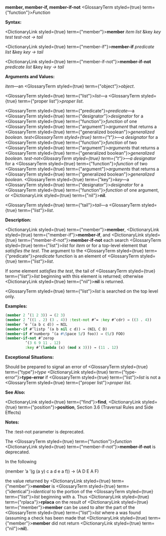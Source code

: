 **member, member-if, member-if-not** <GlossaryTerm styled={true} term={"function"}><i>Function</i></GlossaryTerm> 



**Syntax:** 



<DictionaryLink styled={true} term={"member"}><b>member</b></DictionaryLink> *item list* &amp;key *key test test-not → tail* 



<DictionaryLink styled={true} term={"member-if"}><b>member-if</b></DictionaryLink> *predicate list* &amp;key *key → tail* 



<DictionaryLink styled={true} term={"member-if-not"}><b>member-if-not</b></DictionaryLink> *predicate list* &amp;key *key → tail* 



**Arguments and Values:** 



*item*—an <GlossaryTerm styled={true} term={"object"}><i>object</i></GlossaryTerm>. 



<GlossaryTerm styled={true} term={"list"}><i>list</i></GlossaryTerm>—a <GlossaryTerm styled={true} term={"proper list"}><i>proper list</i></GlossaryTerm>. 



<GlossaryTerm styled={true} term={"predicate"}><i>predicate</i></GlossaryTerm>—a <GlossaryTerm styled={true} term={"designator"}><i>designator</i></GlossaryTerm> for a <GlossaryTerm styled={true} term={"function"}><i>function</i></GlossaryTerm> of one <GlossaryTerm styled={true} term={"argument"}><i>argument</i></GlossaryTerm> that returns a <GlossaryTerm styled={true} term={"generalized boolean"}><i>generalized boolean</i></GlossaryTerm>. *test<GlossaryTerm styled={true} term={"t"}><i>—a </i></GlossaryTerm>designator* for a <GlossaryTerm styled={true} term={"function"}><i>function</i></GlossaryTerm> of two <GlossaryTerm styled={true} term={"argument"}><i>arguments</i></GlossaryTerm> that returns a <GlossaryTerm styled={true} term={"generalized boolean"}><i>generalized boolean</i></GlossaryTerm>. *test-not<GlossaryTerm styled={true} term={"t"}><i>—a </i></GlossaryTerm>designator* for a <GlossaryTerm styled={true} term={"function"}><i>function</i></GlossaryTerm> of two <GlossaryTerm styled={true} term={"argument"}><i>arguments</i></GlossaryTerm> that returns a <GlossaryTerm styled={true} term={"generalized boolean"}><i>generalized boolean</i></GlossaryTerm>. <GlossaryTerm styled={true} term={"key"}><i>key</i></GlossaryTerm>—a <GlossaryTerm styled={true} term={"designator"}><i>designator</i></GlossaryTerm> for a <GlossaryTerm styled={true} term={"function"}><i>function</i></GlossaryTerm> of one argument, or <DictionaryLink styled={true} term={"nil"}><b>nil</b></DictionaryLink>. 



<GlossaryTerm styled={true} term={"tail"}><i>tail</i></GlossaryTerm>—a <GlossaryTerm styled={true} term={"list"}><i>list</i></GlossaryTerm>. 



**Description:** 



<DictionaryLink styled={true} term={"member"}><b>member</b></DictionaryLink>, <DictionaryLink styled={true} term={"member-if"}><b>member-if</b></DictionaryLink>, and <DictionaryLink styled={true} term={"member-if-not"}><b>member-if-not</b></DictionaryLink> each search <GlossaryTerm styled={true} term={"list"}><i>list</i></GlossaryTerm> for *item* or for a top-level element that *satisfies the test*. The argument to the <GlossaryTerm styled={true} term={"predicate"}><i>predicate</i></GlossaryTerm> function is an element of <GlossaryTerm styled={true} term={"list"}><i>list</i></GlossaryTerm>. 



If some element *satisfies the test*, the tail of <GlossaryTerm styled={true} term={"list"}><i>list</i></GlossaryTerm> beginning with this element is returned; otherwise <DictionaryLink styled={true} term={"nil"}><b>nil</b></DictionaryLink> is returned. 



<GlossaryTerm styled={true} term={"list"}><i>list</i></GlossaryTerm> is searched on the top level only. 







 



 



**Examples:**
```lisp
(member 2 ’(1 2 3)) → (2 3) 
(member 2 ’((1 . 2) (3 . 4)) :test-not #’= :key #’cdr) → ((3 . 4)) 
(member ’e ’(a b c d)) → NIL 
(member-if #’listp ’(a b nil c d)) → (NIL C D) 
(member-if #’numberp ’(a #\Space 5/3 foo)) → (5/3 FOO) 
(member-if-not #’zerop 
		 ’(3 6 9 11 . 12) 
		 :key #’(lambda (x) (mod x 3))) → (11 . 12) 
```
**Exceptional Situations:** 



Should be prepared to signal an error of <GlossaryTerm styled={true} term={"type"}><i>type</i></GlossaryTerm> <DictionaryLink styled={true} term={"type-error"}><b>type-error</b></DictionaryLink> if <GlossaryTerm styled={true} term={"list"}><i>list</i></GlossaryTerm> is not a <GlossaryTerm styled={true} term={"proper list"}><i>proper list</i></GlossaryTerm>. 



**See Also:** 



<DictionaryLink styled={true} term={"find"}><b>find</b></DictionaryLink>, <DictionaryLink styled={true} term={"position"}><b>position</b></DictionaryLink>, Section 3.6 (Traversal Rules and Side Effects) 



**Notes:** 



The :test-not parameter is deprecated. 



The <GlossaryTerm styled={true} term={"function"}><i>function</i></GlossaryTerm> <DictionaryLink styled={true} term={"member-if-not"}><b>member-if-not</b></DictionaryLink> is deprecated. 



In the following 



(member ’a ’(g (a y) c a d e a f)) → (A D E A F) 



the value returned by <DictionaryLink styled={true} term={"member"}><b>member</b></DictionaryLink> is <GlossaryTerm styled={true} term={"identical"}><i>identical</i></GlossaryTerm> to the portion of the <GlossaryTerm styled={true} term={"list"}><i>list</i></GlossaryTerm> beginning with a. Thus <DictionaryLink styled={true} term={"rplaca"}><b>rplaca</b></DictionaryLink> on the result of <DictionaryLink styled={true} term={"member"}><b>member</b></DictionaryLink> can be used to alter the part of the <GlossaryTerm styled={true} term={"list"}><i>list</i></GlossaryTerm> where a was found (assuming a check has been made that <DictionaryLink styled={true} term={"member"}><b>member</b></DictionaryLink> did not return <DictionaryLink styled={true} term={"nil"}><b>nil</b></DictionaryLink>). 



